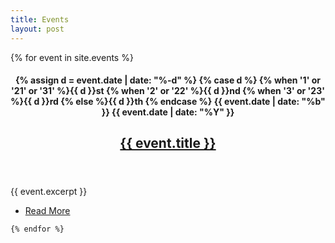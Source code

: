 ```yaml
---
title: Events
layout: post
---
```


<div class="row">
    {% for event in site.events %}
        <article class="{% cycle '6u', '6u$' %} 12u(small)">
          <a class="image fit thumb" href="{{ event.url }}">
            <img src="{{ event.image }}" alt="">
          </a>
            <header>
              <h4 class="date">                
                {% assign d = event.date | date: "%-d"  %}
                {% case d %}
                  {% when '1' or '21' or '31' %}{{ d }}st
                  {% when '2' or '22' %}{{ d }}nd
                  {% when '3' or '23' %}{{ d }}rd
                  {% else %}{{ d }}th
                  {% endcase %}
                {{ event.date | date: "%b" }}
                {{ event.date | date: "%Y" }}
              </h4>
                <h2><a href="{{ event.url }}">{{ event.title }}</a></h2>
            </header>
            <section>
                {{ event.excerpt }}
            </section>
            <footer>
                <ul class="actions">
                    <li><a href="{{ event.url }}" class="button">Read More</a></li>
                </ul>
            </footer>
        </article>

    {% endfor %}
</div>